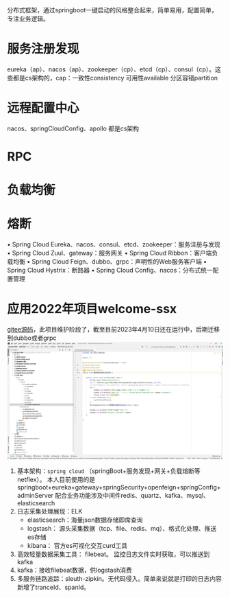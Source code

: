分布式框架，通过springboot一键启动的风格整合起来，简单易用，配置简单，专注业务逻辑。

# 服务注册发现
eureka（ap）、nacos（ap）、zookeeper（cp）、etcd（cp）、consul（cp）。这些都是cs架构的，cap：一致性consistency 可用性available 分区容错partition
# 远程配置中心
nacos、springCloudConfig、apollo 都是cs架构
# RPC
# 负载均衡
# 熔断

• Spring Cloud Eureka、nacos、consul、etcd、zookeeper：服务注册与发现
• Spring Cloud Zuul、gateway：服务网关
• Spring Cloud Ribbon：客户端负载均衡
• Spring Cloud Feign、dubbo、grpc：声明性的Web服务客户端
• Spring Cloud Hystrix：断路器
• Spring Cloud Config、nacos：分布式统一配置管理

# 应用2022年项目welcome-ssx
[gitee源码](https://gitee.com/shenshuxin01/ssx-java-idea)，此项目维护阶段了，截至目前2023年4月10日还在运行中，后期迁移到dubbo或者grpc
![1681095535920](image/springcloud-learn/1681095535920.png)
1. 基本架构：`spring cloud`
   （springBoot+服务发现+网关+负载熔断等netflex）。
   本人目前使用的是springboot+eureka+gateway+springSecurity+openfeign+springConfig+adminServer
   配合业务功能涉及中间件redis、quartz、kafka、mysql、elasticsearch
2. 日志采集处理展现：ELK
    - elasticsearch：海量json数据存储即席查询
    - logstash： 源头采集数据（tcp、file、redis、mq）、格式化处理、推送es存储
    - kibana： 官方es可视化交互curd工具
3. 高效轻量数据采集工具： filebeat。 监控日志文件实时获取，可以推送到kafka
4. kafka：接收filebeat数据，供logstash消费
5. 多服务链路追踪：sleuth-zipkin。无代码侵入。简单来说就是打印的日志内容新增了tranceId、spanId。

